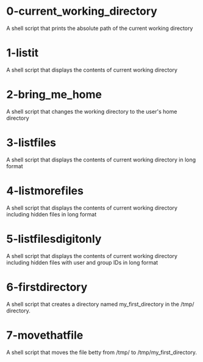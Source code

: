 # 0-current_working_directory
A shell script that prints the absolute path of the current working directory

# 1-listit
A shell script that displays the contents of current working directory

# 2-bring_me_home
A shell script that changes the working directory to the user's home directory

# 3-listfiles
A shell script that displays the contents of current working directory in long format

# 4-listmorefiles
A shell script that displays the contents of current working directory including hidden files in long format

# 5-listfilesdigitonly
A shell script that displays the contents of current working directory including hidden files with user and group IDs in long format

# 6-firstdirectory
A shell script that creates a directory named my_first_directory in the /tmp/ directory.

# 7-movethatfile
A shell script that moves the file betty from /tmp/ to /tmp/my_first_directory.
